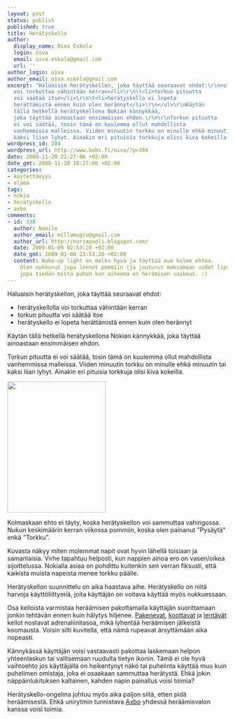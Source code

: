 ```yaml
---
layout: post
status: publish
published: true
title: Herätyskello
author:
  display_name: Oiva Eskola
  login: oiva
  email: oiva.eskola@gmail.com
  url: ''
author_login: oiva
author_email: oiva.eskola@gmail.com
excerpt: "Haluaisin herätyskellon, joka täyttää seuraavat ehdot:\r\n<ul>\r\n\t<li>herätyskellolla
  voi torkuttaa vähintään kerran</li>\r\n\t<li>torkun pituutta
  voi säätää itse</li>\r\n\t<li>herätyskello ei lopeta
  herättämistä ennen kuin olen herännyt</li>\r\n</ul>\r\nKäytän
  tällä hetkellä herätyskellona Nokian kännykkää,
  joka täyttää ainoastaan ensimmäisen ehdon.\r\n\r\nTorkun pituutta
  ei voi säätää, tosin tämä on kuulemma ollut mahdollista
  vanhemmissa malleissa. Viiden minuutin torkku on minulle ehkä minuutin tai
  kaksi liian lyhyt. Ainakin eri pituisia torkkuja olisi kiva kokeilla."
wordpress_id: 384
wordpress_url: http://www.bobs.fi/oiva/?p=384
date: 2008-11-20 21:27:06 +02:00
date_gmt: 2008-11-20 18:27:06 +02:00
categories:
- käytettävyys
- elämä
tags:
- nokia
- herätyskello
- axbo
comments:
- id: 338
  author: Nanile
  author_email: millamugzu@gmail.com
  author_url: http://nurjapuoli.blogspot.com/
  date: 2009-01-09 02:53:28 +02:00
  date_gmt: 2009-01-08 23:53:28 +02:00
  content: Wake-up light on melko hyvä ja täyttää nuo kolme ehtoa.
    Olen nukkunut jopa lennot pommiin (ja joutunut maksamaan uudet liput), joten mahdollisesti
    jopa tiedän mistä puhun kun aiheena on herämisen vaikeus. :)
---
```

<p>Haluaisin herätyskellon, joka täyttää seuraavat ehdot:</p>
<ul>
<li>herätyskellolla voi torkuttaa vähintään kerran</li>
<li>torkun pituutta voi säätää itse</li>
<li>herätyskello ei lopeta herättämistä ennen kuin olen herännyt</li>
</ul>
<p>Käytän tällä hetkellä herätyskellona Nokian kännykkää, joka täyttää ainoastaan ensimmäisen ehdon.</p>
<p>Torkun pituutta ei voi säätää, tosin tämä on kuulemma ollut mahdollista vanhemmissa malleissa. Viiden minuutin torkku on minulle ehkä minuutin tai kaksi liian lyhyt. Ainakin eri pituisia torkkuja olisi kiva kokeilla.<a id="more"></a><a id="more-384"></a></p>
<p><a href="{{ site.baseurl }}/images/2008/11/dsc_0031-2.jpg"><img class="alignleft size-medium wp-image-385" title="Nokia E51 herätyskello" src="{{ site.baseurl }}/images/2008/11/dsc_0031-2-225x300.jpg" alt="" width="225" height="300" /></a></p>
<p>Kolmaskaan ehto ei täyty, koska herätyskellon voi sammuttaa vahingossa. Nukun keskimäärin kerran viikossa pommiin, koska olen painanut "Pysäytä" enkä "Torkku".</p>
<p>Kuvasta näkyy miten molemmat napit ovat hyvin lähellä toisiaan ja samanlaisia. Virhe tapahtuu helposti, kun nappien ainoa ero on vasen/oikea sijoittelussa. Nokialla asiaa on pohdittu kuitenkin sen verran fiksusti, että kaikista muista napeista menee torkku päälle.</p>
<p>Herätyskellon suunnittelu on aika haastava aihe. Herätyskello on niitä harvoja käyttöliittymiä, joita käyttäjän on voitava käyttää myös nukkuessaan.</p>
<p>Osa kelloista varmistaa heräämisen pakottamalla käyttäjän suorittamaan jonkin tehtävän ennen kuin hälytys hiljenee. <a title="Mulletoi.com: pakeneva herätyskello" href="http://www.mulletoi.com/PublishedService?pageID=9&amp;itemcode=2655">Pakenevat</a>, <a title="Gizmodo: Puzzle alarm clock" href="http://gizmodo.com/gadgets/gadgets/puzzle-alarm-clock-presents-mild-challenge-wakes-you-up-157999.php">koottavat</a> ja <a title="ThinkGeek: Flying Alarm Clock" href="http://www.thinkgeek.com/homeoffice/lights/9171/">lentävät</a> kellot nostavat adrenaliinitasoa, mikä lyhentää heräämisen jälkeistä koomausta. Voisin silti kuvitella, että nämä rupeavat ärsyttämään aika nopeasti.</p>
<p>Kännykässä käyttäjän voisi vastaavasti pakottaa laskemaan helpon yhteenlaskun tai valitsemaan ruudulta tietyn ikonin. Tämä ei ole hyvä vaihtoehto jos käyttäjällä on heikentynyt näkö tai puhelinta käyttää muu kuin puhelimen omistaja, joka ei osaakaan sammuttaa herätystä. Ehkä jokin näppäinlukituksen kaltainen, kahden napin painallus voisi toimia?</p>
<p>Herätyskello-ongelma johtuu myös aika paljon siitä, etten pidä heräämisestä. Ehkä unirytmin tunnistava <a title="Pinseri: Axbo - unirytmin tunnistava herätyskello" href="http://www.pinseri.com/2008/04/27/axbo-unirytmin-huomioiva-heratyskello/">Axbo</a> yhdessä heräämisvalon kanssa voisi toimia.</p>

